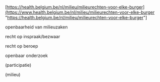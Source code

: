 \[<https://health.belgium.be/nl/milieu/milieurechten-voor-elke-burger](https://www.health.belgium.be/nl/milieu/milieurechten-voor-elke-burger> "<https://health.belgium.be/nl/milieu/milieurechten-voor-elke-burger>"\]

openbaarheid van milieuzaken  

recht op inspraak/bezwaar  

recht op beroep

openbaar onderzoek

(participatie)

(milieu)

